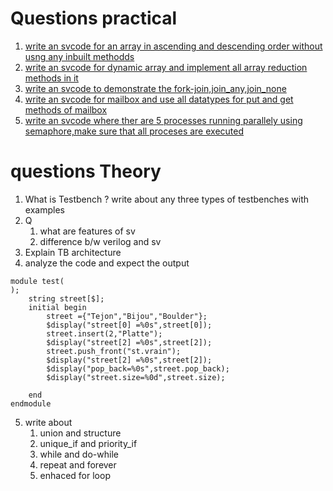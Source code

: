 # Questions practical
1. [write an svcode for an array in ascending and descending order without usng any inbuilt methodds](<00asc_desc_noinbuilt.sv>)
2. [write an svcode for dynamic array and implement all array reduction methods in it](<01array_reduction_method.sv>)
3. [write an svcode to demonstrate the fork-join,join_any,join_none](<02_fork_join.sv>)
4. [write an svcode for mailbox and use all datatypes for put and get methods of mailbox](03_maiboxn.sv)
5. [write an svcode where ther are 5 processes running parallely using semaphore,make sure that all proceses are executed](04_semphoree.sv)
# questions Theory
1. What is Testbench ? write about any three types of testbenches with examples
2. Q
	1. what are features of sv
	2. difference b/w verilog and sv
3. Explain TB architecture
4. analyze the code and expect the output
```
module test(
);
    string street[$];
    initial begin
        street ={"Tejon","Bijou","Boulder"};
        $display("street[0] =%0s",street[0]);
        street.insert(2,"Platte");
        $display("street[2] =%0s",street[2]);
        street.push_front("st.vrain");
        $display("street[2] =%0s",street[2]);
        $display("pop_back=%0s",street.pop_back);
        $display("street.size=%0d",street.size);

    end
endmodule
```
5. write about 
	1. union and structure
	2. unique_if and priority_if
	3. while and do-while
	4. repeat and forever
	5. enhaced for loop